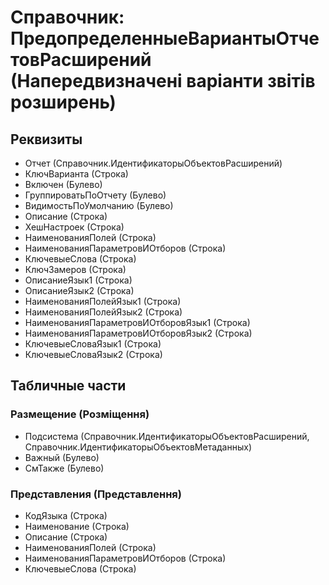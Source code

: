 ﻿# Справочник: ПредопределенныеВариантыОтчетовРасширений (Напередвизначені варіанти звітів розширень)

## Реквизиты

- Отчет (Справочник.ИдентификаторыОбъектовРасширений)
- КлючВарианта (Строка)
- Включен (Булево)
- ГруппироватьПоОтчету (Булево)
- ВидимостьПоУмолчанию (Булево)
- Описание (Строка)
- ХешНастроек (Строка)
- НаименованияПолей (Строка)
- НаименованияПараметровИОтборов (Строка)
- КлючевыеСлова (Строка)
- КлючЗамеров (Строка)
- ОписаниеЯзык1 (Строка)
- ОписаниеЯзык2 (Строка)
- НаименованияПолейЯзык1 (Строка)
- НаименованияПолейЯзык2 (Строка)
- НаименованияПараметровИОтборовЯзык1 (Строка)
- НаименованияПараметровИОтборовЯзык2 (Строка)
- КлючевыеСловаЯзык1 (Строка)
- КлючевыеСловаЯзык2 (Строка)

## Табличные части

### Размещение (Розміщення)

- Подсистема (Справочник.ИдентификаторыОбъектовРасширений, Справочник.ИдентификаторыОбъектовМетаданных)
- Важный (Булево)
- СмТакже (Булево)

### Представления (Представлення)

- КодЯзыка (Строка)
- Наименование (Строка)
- Описание (Строка)
- НаименованияПолей (Строка)
- НаименованияПараметровИОтборов (Строка)
- КлючевыеСлова (Строка)

